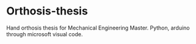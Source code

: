 # Orthosis-thesis
Hand orthosis thesis for Mechanical Engineering Master. Python, arduino through microsoft visual code.
